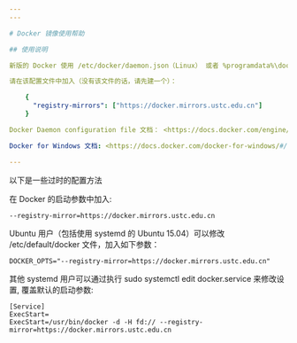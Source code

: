 ```yaml
---
---

# Docker 镜像使用帮助

## 使用说明

新版的 Docker 使用 /etc/docker/daemon.json（Linux） 或者 %programdata%\docker\config\daemon.json（Windows） 来配置 Daemon。

请在该配置文件中加入（没有该文件的话，请先建一个）：

    {
      "registry-mirrors": ["https://docker.mirrors.ustc.edu.cn"]
    }

Docker Daemon configuration file 文档： <https://docs.docker.com/engine/reference/commandline/dockerd/#/daemon-configuration-file>

Docker for Windows 文档: <https://docs.docker.com/docker-for-windows/#/docker-daemon>

---
```


以下是一些过时的配置方法

在 Docker 的启动参数中加入:

    --registry-mirror=https://docker.mirrors.ustc.edu.cn

Ubuntu 用户（包括使用 systemd 的 Ubuntu 15.04）可以修改 /etc/default/docker 文件，加入如下参数：

    DOCKER_OPTS="--registry-mirror=https://docker.mirrors.ustc.edu.cn"

其他 systemd 用户可以通过执行 sudo systemctl edit docker.service 来修改设置, 覆盖默认的启动参数:

    [Service]
    ExecStart=
    ExecStart=/usr/bin/docker -d -H fd:// --registry-mirror=https://docker.mirrors.ustc.edu.cn
